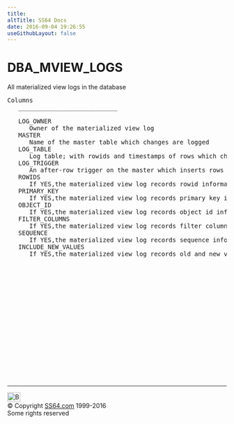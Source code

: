 ```yaml
---
title:
altTitle: SS64 Docs
date: 2016-09-04 19:26:55
useGithubLayout: false
---
```

<!-- #BeginLibraryItem "/Library/head_orad.lbi" --><!-- #EndLibraryItem --><h1>DBA_MVIEW_LOGS </h1><p> All materialized view logs in the database </p> 
 
<pre>Columns
   ___________________________
 
   LOG_OWNER
      Owner of the materialized view log
   MASTER
      Name of the master table which changes are logged
   LOG_TABLE
      Log table; with rowids and timestamps of rows which changed in the master
   LOG_TRIGGER
      An after-row trigger on the master which inserts rows into the log
   ROWIDS
      If YES,the materialized view log records rowid information
   PRIMARY_KEY
      If YES,the materialized view log records primary key information
   OBJECT_ID
      If YES,the materialized view log records object id information
   FILTER_COLUMNS
      If YES,the materialized view log records filter column information
   SEQUENCE
      If YES,the materialized view log records sequence information
   INCLUDE_NEW_VALUES
      If YES,the materialized view log records old and new values (else only old values)

</pre><!-- #BeginLibraryItem "/Library/foot_orad.lbi" --><p>
<!-- oracle-footer -->
<ins class="adsbygoogle" style="display:inline-block;width:300px;height:250px" data-ad-client="ca-pub-6140977852749469" data-ad-slot="4275490898"></ins>
<script>
(adsbygoogle = window.adsbygoogle || []).push({});
</script></p>
<hr>
<div id="bl" class="footer"><a href="DBA_MVIEW_LOGS.html#"><img src="../images/top.png" width="30" height="22" alt="Back to the Top"></a></div>
<div id="br" class="footer, tagline">© Copyright <a href="../index.html">SS64.com</a> 1999-2016<br>
Some rights reserved</div>
<!-- #EndLibraryItem -->

